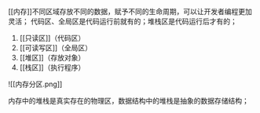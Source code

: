 [[内存]]不同区域存放不同的数据，赋予不同的生命周期，可以让开发者编程更加灵活；
代码区、全局区是代码运行前就有的；堆栈区是代码运行后才有的；
1.  [[只读区]]（代码区）
2.  [[可读写区]]（全局区）
3.  [[堆区]]（存放对象）
4.  [[栈区]]（执行程序）

![[内存分区.png]]

内存中的堆栈是真实存在的物理区，数据结构中的堆栈是抽象的数据存储结构；